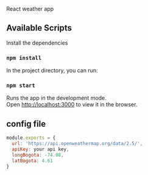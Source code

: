 React weather app

## Available Scripts

Install the dependencies
### `npm install`

In the project directory, you can run:
### `npm start`

Runs the app in the development mode.<br />
Open [http://localhost:3000](http://localhost:3000) to view it in the browser.


## config file

```javascript
module.exports = {
  url: 'https://api.openweathermap.org/data/2.5/',
  apiKey: your api key,
  longBogota: -74.08,
  latBogota: 4.61
}
```
